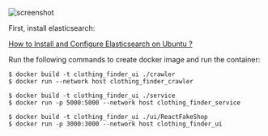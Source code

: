 ![screenshot](/screencapture.jpg)

First, install elasticsearch:

[How to Install and Configure Elasticsearch on Ubuntu ?](https://www.geeksforgeeks.org/how-to-install-and-configure-elasticsearch-on-ubuntu/)


Run the following commands to create docker image and run the container:

    $ docker build -t clothing_finder_ui ./crawler
    $ docker run --network host clothing_finder_crawler

    $ docker build -t clothing_finder_ui ./service
    $ docker run -p 5000:5000 --network host clothing_finder_service

    $ docker build -t clothing_finder_ui ./ui/ReactFakeShop
    $ docker run -p 3000:3000 --network host clothing_finder_ui
